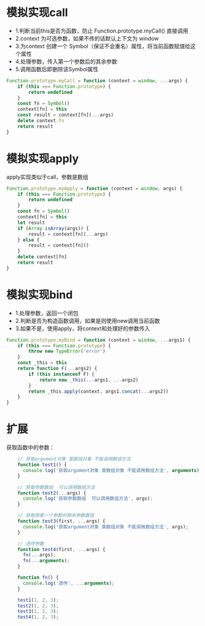 <!--
 * @Descripttion: 
 * @version: 1.0.0
 * @Author: jimmiezhou
 * @Date: 2019-12-13 18:09:24
 * @LastEditors: jimmiezhou
 * @LastEditTime: 2019-12-13 22:07:53
 -->
# 模拟实现call 

- 1.判断当前this是否为函数，防止 Function.prototype.myCall() 直接调用
- 2.context 为可选参数，如果不传的话默认上下文为 window
- 3.为context 创建一个 Symbol（保证不会重名）属性，将当前函数赋值给这个属性
- 4.处理参数，传入第一个参数后的其余参数
- 5.调用函数后即删除该Symbol属性

```javascript
Function.prototype.myCall = function (context = window, ...args) {
    if (this === Function.prototype) {
        return undefined
    }
    const fn = Symbol()
    context[fn] = this
    const result = context[fn](...args)
    delete context.fn
    return result
}
```

# 模拟实现apply

apply实现类似于call，参数是数组

```javascript
Function.prototype.myApply = function (context = window, args) {
    if (this === Function.prototype) {
        return undefined
    }
    const fn = Symbol()
    context[fn] = this
    let result
    if (Array.isArray(args)) {
        result = context[fn](...args)
    } else {
        result = context[fn]()
    }
    delete context[fn]
    return result
}
```

# 模拟实现bind
- 1.处理参数，返回一个闭包
- 2.判断是否为构造函数调用，如果是则使用new调用当前函数
- 3.如果不是，使用apply，将context和处理好的参数传入

```javascript
Function.prototype.myBind = function (context = window, ...args1) {
    if (this === Function.prototype) {
        throw new TypeError('error')
    }
    const _this = this
    return function F(...args2) {
        if (this instanceof F) {
            return new _this(...args1, ...args2)
        }
        return _this.apply(context, args1.concat(...args2))
    }
}
```

# 扩展

获取函数中的参数：

```javascript
    // 获取argument对象 类数组对象 不能调用数组方法
    function test1() {
      console.log('获取argument对象 类数组对象 不能调用数组方法', arguments);
    }

    // 获取参数数组  可以调用数组方法
    function test2(...args) {
      console.log('获取参数数组  可以调用数组方法', args);
    }

    // 获取除第一个参数的剩余参数数组
    function test3(first, ...args) {
      console.log('获取argument对象 类数组对象 不能调用数组方法', args);
    }

    // 透传参数
    function test4(first, ...args) {
      fn(...args);
      fn(...arguments);
    }

    function fn() {
      console.log('透传', ...arguments);
    }

    test1(1, 2, 3);
    test2(1, 2, 3);
    test3(1, 2, 3);
    test4(1, 2, 3);
```